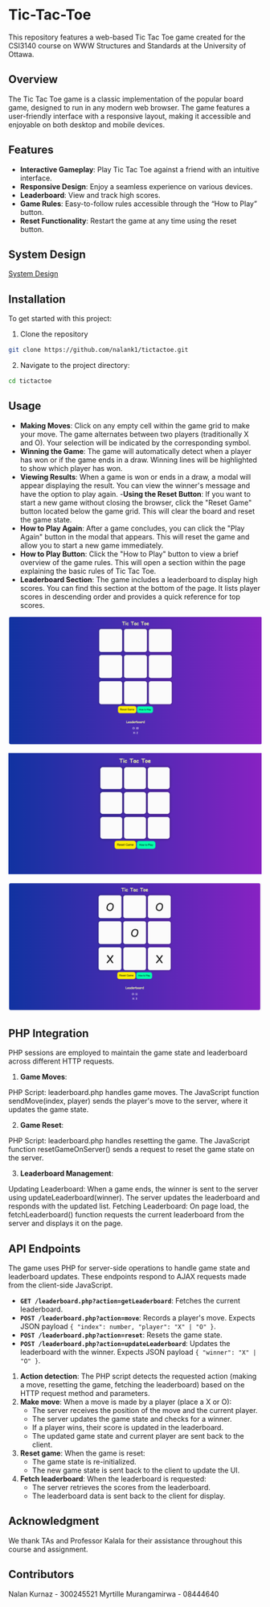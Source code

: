 # Tic-Tac-Toe

This repository features a web-based Tic Tac Toe game created for the CSI3140 course on WWW Structures and Standards at the University of Ottawa.

## Overview

The Tic Tac Toe game is a classic implementation of the popular board game, designed to run in any modern web browser. The game features a user-friendly interface with a responsive layout, making it accessible and enjoyable on both desktop and mobile devices.

## Features

- **Interactive Gameplay**: Play Tic Tac Toe against a friend with an intuitive interface.
- **Responsive Design**: Enjoy a seamless experience on various devices.
- **Leaderboard**: View and track high scores.
- **Game Rules**: Easy-to-follow rules accessible through the “How to Play” button.
- **Reset Functionality**: Restart the game at any time using the reset button.

## System Design

[System Design](/docs/design_system.md)

## Installation

To get started with this project:

1. Clone the repository

```bash
git clone https://github.com/nalank1/tictactoe.git
```

2. Navigate to the project directory:

```bash
cd tictactoe
```

## Usage

- **Making Moves**: Click on any empty cell within the game grid to make your move. The game alternates between two players (traditionally X and O). Your selection will be indicated by the corresponding symbol.
- **Winning the Game**: The game will automatically detect when a player has won or if the game ends in a draw. Winning lines will be highlighted to show which player has won.
- **Viewing Results**: When a game is won or ends in a draw, a modal will appear displaying the result. You can view the winner's message and have the option to play again. -**Using the Reset Button**: If you want to start a new game without closing the browser, click the "Reset Game" button located below the game grid. This will clear the board and reset the game state.
- **How to Play Again**: After a game concludes, you can click the "Play Again" button in the modal that appears. This will reset the game and allow you to start a new game immediately.
- **How to Play Button**: Click the "How to Play" button to view a brief overview of the game rules. This will open a section within the page explaining the basic rules of Tic Tac Toe.
- **Leaderboard Section**: The game includes a leaderboard to display high scores. You can find this section at the bottom of the page. It lists player scores in descending order and provides a quick reference for top scores.

![image](/docs/assets/design_system/leaderboard.PNG)

![image](/docs/assets/design_system/firstOne.png)

![image](/docs/assets/design_system/thirdOne.PNG)

## PHP Integration

PHP sessions are employed to maintain the game state and leaderboard across different HTTP requests.

1. **Game Moves**:

PHP Script: leaderboard.php handles game moves. The JavaScript function sendMove(index, player) sends the player's move to the server, where it updates the game state.

2. **Game Reset**:

PHP Script: leaderboard.php handles resetting the game. The JavaScript function resetGameOnServer() sends a request to reset the game state on the server.

3. **Leaderboard Management**:

Updating Leaderboard: When a game ends, the winner is sent to the server using updateLeaderboard(winner). The server updates the leaderboard and responds with the updated list.
Fetching Leaderboard: On page load, the fetchLeaderboard() function requests the current leaderboard from the server and displays it on the page.

## API Endpoints

The game uses PHP for server-side operations to handle game state and leaderboard updates. These endpoints respond to AJAX requests made from the client-side JavaScript.

- **`GET /leaderboard.php?action=getLeaderboard`**: Fetches the current leaderboard.
- **`POST /leaderboard.php?action=move`**: Records a player's move. Expects JSON payload `{ "index": number, "player": "X" | "O" }`.
- **`POST /leaderboard.php?action=reset`**: Resets the game state.
- **`POST /leaderboard.php?action=updateLeaderboard`**: Updates the leaderboard with the winner. Expects JSON payload `{ "winner": "X" | "O" }`.

1. **Action detection**: The PHP script detects the requested action (making a move, resetting the game, fetching the leaderboard) based on the HTTP request method and parameters.
2. **Make move**: When a move is made by a player (place a X or O):
    - The server receives the position of the move and the current player.
    - The server updates the game state and checks for a winner.
    - If a player wins, their score is updated in the leaderboard.
    - The updated game state and current player are sent back to the client.
3. **Reset game**: When the game is reset:
    - The game state is re-initialized.
    - The new game state is sent back to the client to update the UI.
4. **Fetch leaderboard**: When the leaderboard is requested:
    - The server retrieves the scores from the leaderboard.
    - The leaderboard data is sent back to the client for display.


## Acknowledgment

We thank TAs and Professor Kalala for their assistance throughout this course and assignment.

## Contributors

Nalan Kurnaz - 300245521
Myrtille Murangamirwa - 08444640
